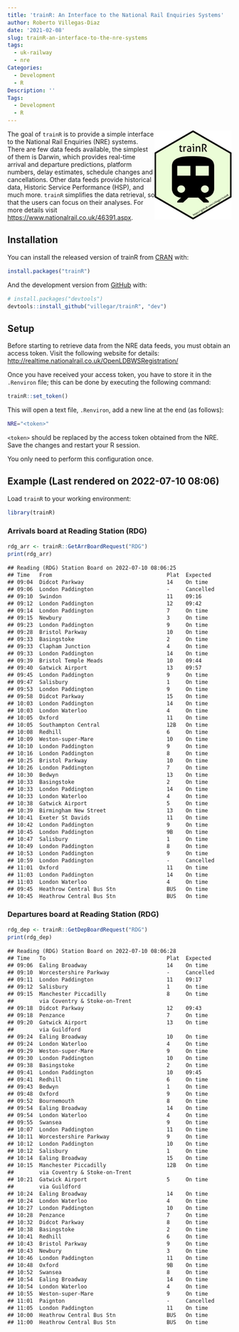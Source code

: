```yaml
---
title: 'trainR: An Interface to the National Rail Enquiries Systems'
author: Roberto Villegas-Diaz
date: '2021-02-08'
slug: trainR-an-interface-to-the-nre-systems
tags:
  - uk-railway
  - nre
Categories:
  - Development
  - R
Description: ''
Tags:
  - Development
  - R
---
```


<img src="https://raw.githubusercontent.com/villegar/trainR/main/inst/images/logo.png" alt="logo" align="right" height=200px/>

The goal of `trainR` is to provide a simple interface to the 
National Rail Enquiries (NRE) systems. There are few data feeds 
available, the simplest of them is Darwin, which provides real-time 
arrival and departure predictions, platform numbers, delay estimates, 
schedule changes and cancellations. Other data feeds provide historical 
data, Historic Service Performance (HSP), and much more. `trainR` 
simplifies the data retrieval, so that the users can focus on their 
analyses. For more details visit 
https://www.nationalrail.co.uk/46391.aspx.

## Installation

You can install the released version of trainR from [CRAN](https://CRAN.R-project.org) with:

``` r
install.packages("trainR")
```

And the development version from [GitHub](https://github.com/) with:

``` r
# install.packages("devtools")
devtools::install_github("villegar/trainR", "dev")
```

## Setup
Before starting to retrieve data from the NRE data feeds, you must obtain an access token. 
Visit the following website for details: http://realtime.nationalrail.co.uk/OpenLDBWSRegistration/

Once you have received your access token, you have to store it in the `.Renviron` file; this can be 
done by executing the following command:


```r
trainR::set_token()
```

This will open a text file, `.Renviron`, add a new line at the end (as follows):

```bash
NRE="<token>"
```

`<token>` should be replaced by the access token obtained from the NRE. Save the changes and restart 
your R session.

You only need to perform this configuration once.

## Example (Last rendered on 2022-07-10 08:06)

Load `trainR` to your working environment:

```r
library(trainR)
```

### Arrivals board at Reading Station (RDG)


```r
rdg_arr <- trainR::GetArrBoardRequest("RDG")
print(rdg_arr)
```

```
## Reading (RDG) Station Board on 2022-07-10 08:06:25
## Time   From                                    Plat  Expected
## 09:04  Didcot Parkway                          14    On time
## 09:06  London Paddington                       -     Cancelled
## 09:10  Swindon                                 11    09:16
## 09:12  London Paddington                       12    09:42
## 09:14  London Paddington                       7     On time
## 09:15  Newbury                                 3     On time
## 09:23  London Paddington                       9     On time
## 09:28  Bristol Parkway                         10    On time
## 09:33  Basingstoke                             2     On time
## 09:33  Clapham Junction                        4     On time
## 09:33  London Paddington                       14    On time
## 09:39  Bristol Temple Meads                    10    09:44
## 09:40  Gatwick Airport                         13    09:57
## 09:45  London Paddington                       9     On time
## 09:47  Salisbury                               1     On time
## 09:53  London Paddington                       9     On time
## 09:58  Didcot Parkway                          15    On time
## 10:03  London Paddington                       14    On time
## 10:03  London Waterloo                         4     On time
## 10:05  Oxford                                  11    On time
## 10:05  Southampton Central                     12B   On time
## 10:08  Redhill                                 6     On time
## 10:09  Weston-super-Mare                       10    On time
## 10:10  London Paddington                       9     On time
## 10:16  London Paddington                       8     On time
## 10:25  Bristol Parkway                         10    On time
## 10:26  London Paddington                       7     On time
## 10:30  Bedwyn                                  13    On time
## 10:33  Basingstoke                             2     On time
## 10:33  London Paddington                       14    On time
## 10:33  London Waterloo                         4     On time
## 10:38  Gatwick Airport                         5     On time
## 10:39  Birmingham New Street                   13    On time
## 10:41  Exeter St Davids                        11    On time
## 10:42  London Paddington                       9     On time
## 10:45  London Paddington                       9B    On time
## 10:47  Salisbury                               1     On time
## 10:49  London Paddington                       8     On time
## 10:53  London Paddington                       9     On time
## 10:59  London Paddington                       -     Cancelled
## 11:01  Oxford                                  11    On time
## 11:03  London Paddington                       14    On time
## 11:03  London Waterloo                         4     On time
## 09:45  Heathrow Central Bus Stn                BUS   On time
## 10:45  Heathrow Central Bus Stn                BUS   On time
```

### Departures board at Reading Station (RDG)


```r
rdg_dep <- trainR::GetDepBoardRequest("RDG")
print(rdg_dep)
```

```
## Reading (RDG) Station Board on 2022-07-10 08:06:28
## Time   To                                      Plat  Expected
## 09:06  Ealing Broadway                         14    On time
## 09:10  Worcestershire Parkway                  -     Cancelled
## 09:11  London Paddington                       11    09:17
## 09:12  Salisbury                               1     On time
## 09:15  Manchester Piccadilly                   8     On time
##        via Coventry & Stoke-on-Trent           
## 09:18  Didcot Parkway                          12    09:43
## 09:18  Penzance                                7     On time
## 09:20  Gatwick Airport                         13    On time
##        via Guildford                           
## 09:24  Ealing Broadway                         10    On time
## 09:24  London Waterloo                         4     On time
## 09:29  Weston-super-Mare                       9     On time
## 09:30  London Paddington                       10    On time
## 09:38  Basingstoke                             2     On time
## 09:41  London Paddington                       10    09:45
## 09:41  Redhill                                 6     On time
## 09:43  Bedwyn                                  1     On time
## 09:48  Oxford                                  9     On time
## 09:52  Bournemouth                             8     On time
## 09:54  Ealing Broadway                         14    On time
## 09:54  London Waterloo                         4     On time
## 09:55  Swansea                                 9     On time
## 10:07  London Paddington                       11    On time
## 10:11  Worcestershire Parkway                  9     On time
## 10:12  London Paddington                       10    On time
## 10:12  Salisbury                               1     On time
## 10:14  Ealing Broadway                         15    On time
## 10:15  Manchester Piccadilly                   12B   On time
##        via Coventry & Stoke-on-Trent           
## 10:21  Gatwick Airport                         5     On time
##        via Guildford                           
## 10:24  Ealing Broadway                         14    On time
## 10:24  London Waterloo                         4     On time
## 10:27  London Paddington                       10    On time
## 10:28  Penzance                                7     On time
## 10:32  Didcot Parkway                          8     On time
## 10:38  Basingstoke                             2     On time
## 10:41  Redhill                                 6     On time
## 10:43  Bristol Parkway                         9     On time
## 10:43  Newbury                                 3     On time
## 10:46  London Paddington                       11    On time
## 10:48  Oxford                                  9B    On time
## 10:52  Swansea                                 8     On time
## 10:54  Ealing Broadway                         14    On time
## 10:54  London Waterloo                         4     On time
## 10:55  Weston-super-Mare                       9     On time
## 11:01  Paignton                                -     Cancelled
## 11:05  London Paddington                       11    On time
## 10:00  Heathrow Central Bus Stn                BUS   On time
## 11:00  Heathrow Central Bus Stn                BUS   On time
```
